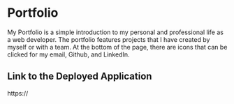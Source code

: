 # Portfolio

My Portfolio is a simple introduction to my personal and professional life as a web developer. The portfolio features projects that I have created by myself or with a team. At the bottom of the page, there are icons that can be clicked for my email, Github, and LinkedIn.

## Link to the Deployed Application

https://